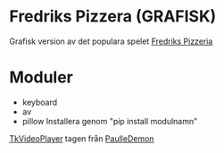 # Fredriks Pizzera (GRAFISK)
Grafisk version av det populara spelet [Fredriks Pizzeria](https://github.com/HarisGGEZ/Freddy)

# Moduler
- keyboard
- av
- pillow
Installera genom "pip install modulnamn"

[TkVideoPlayer](https://github.com/PaulleDemon/tkVideoPlayer) tagen från [PaulleDemon](https://github.com/PaulleDemon)
